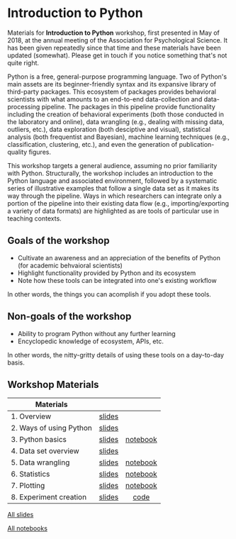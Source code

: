 # Introduction to Python

Materials for **Introduction to Python** workshop, first presented in May of 2018, at the annual meeting of the Association for Psychological Science.  It has been given repeatedly since that time and these materials have been updated (somewhat).  Please get in touch if you notice something that's not quite right.

Python is a free, general-purpose programming language.  Two of Python's main assets are its beginner-friendly syntax and its expansive library of third-party packages.  This ecosystem of packages provides behavioral scientists with what amounts to an end-to-end data-collection and data-processing pipeline.  The packages in this pipeline provide functionality including the creation of behavioral experiments (both those conducted in the laboratory and online), data wrangling (e.g., dealing with missing data, outliers, etc.), data exploration (both desciptive and visual), statistical analysis (both frequentist and Bayesian), machine learning techniques (e.g., classification, clustering, etc.), and even the generation of publication-quality figures.

This workshop targets a general audience, assuming no prior familiarity with Python.  Structurally, the workshop includes an introduction to the Python language and associated environment, followed by a systematic series of illustrative examples that follow a single data set as it makes its way through the pipeline.  Ways in which researchers can integrate only a portion of the pipeline into their existing data flow (e.g., importing/exporting a variety of data formats) are highlighted as are tools of particular use in teaching contexts.

## Goals of the workshop
* Cultivate an awareness and an appreciation of the benefits of Python (for academic behvaioral scientists)
* Highlight functionality provided by Python and its ecosystem
* Note how these tools can be integrated into one's existing workflow

In other words, the things you can acomplish if you adopt these tools.

## Non-goals of the workshop
* Ability to program Python without any further learning
* Encyclopedic knowledge of ecosystem, APIs, etc.

In other words, the nitty-gritty details of using these tools on a day-to-day basis.


## Workshop Materials
| Materials | | |
| -----------------------|:-------------------------------:|:-----:|
|1. Overview             | [slides](./slides/slides-1.pdf) | 
|2. Ways of using Python | [slides](./slides/slides-2.pdf) |  
|3. Python basics        | [slides](./slides/slides-3.pdf) | [notebook](./notebooks/notebook-3.ipynb)
|4. Data set overview    | [slides](./slides/slides-4.pdf) | 
|5. Data wrangling       | [slides](./slides/slides-5.pdf) | [notebook](./notebooks/notebook-5.ipynb)
|6. Statistics           | [slides](./slides/slides-6.pdf) | [notebook](./notebooks/notebook-6.ipynb)
|7. Plotting             | [slides](./slides/slides-7.pdf) | [notebook](./notebooks/notebook-7.ipynb)
|8. Experiment creation  | [slides](./slides/slides-8.pdf) | [code](./psychopy-shooter-task.zip)

[All slides](./slides/slides-all.pdf)

[All notebooks](./notebooks/notebooks.zip)
